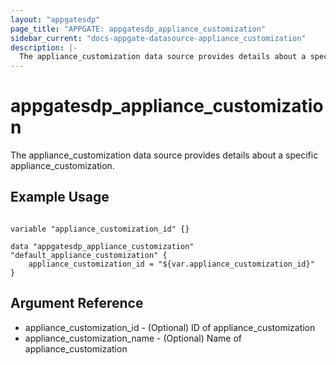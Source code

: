 ```yaml
---
layout: "appgatesdp"
page_title: "APPGATE: appgatesdp_appliance_customization"
sidebar_current: "docs-appgate-datasource-appliance_customization"
description: |-
  The appliance_customization data source provides details about a specific appliance_customization.
---
```


# appgatesdp_appliance_customization

The appliance_customization data source provides details about a specific appliance_customization.


## Example Usage

```hcl

variable "appliance_customization_id" {}

data "appgatesdp_appliance_customization" "default_appliance_customization" {
    appliance_customization_id = "${var.appliance_customization_id}"
}

```

## Argument Reference

* appliance_customization_id - (Optional) ID of appliance_customization
* appliance_customization_name - (Optional) Name of appliance_customization
